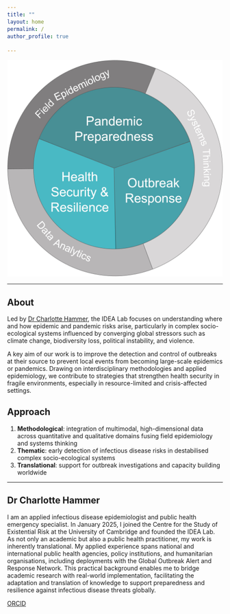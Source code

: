 ```yaml
---
title: ""
layout: home
permalink: /
author_profile: true

---
```


![IDEA Lab Research](/assets/images/logo.jpg)

---
## About

Led by [Dr Charlotte Hammer](/team/charlotte-hammer/), the IDEA Lab focuses on understanding where and how epidemic and pandemic risks arise, particularly in complex socio-ecological systems influenced by converging global stressors such as climate change, biodiversity loss, political instability, and violence.  

A key aim of our work is to improve the detection and control of outbreaks at their source to prevent local events from becoming large-scale epidemics or pandemics. Drawing on interdisciplinary methodologies and applied epidemiology, we contribute to strategies that strengthen health security in fragile environments, especially in resource-limited and crisis-affected settings.  

## Approach

1. **Methodological**: integration of multimodal, high-dimensional data across quantitative and qualitative domains fusing field epidemiology and systems thinking  
2. **Thematic**: early detection of infectious disease risks in destabilised complex socio-ecological systems  
3. **Translational**: support for outbreak investigations and capacity building worldwide  

---

## Dr Charlotte Hammer

I am an applied infectious disease epidemiologist and public health emergency specialist. In January 2025, I joined the Centre for the Study of Existential Risk at the University of Cambridge and founded the IDEA Lab. As not only an academic but also a public health practitioner, my work is inherently translational. My applied experience spans national and international public health agencies, policy institutions, and humanitarian organisations, including deployments with the Global Outbreak Alert and Response Network. This practical background enables me to bridge academic research with real-world implementation, facilitating the adaptation and translation of knowledge to support preparedness and resilience against infectious disease threats globally.

[ORCID](https://orcid.org/0000-0002-8288-0288)
